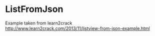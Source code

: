 ListFromJson
============

Example taken from learn2crack
http://www.learn2crack.com/2013/11/listview-from-json-example.html
